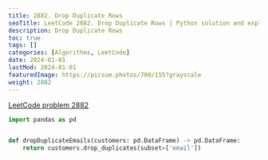 ```yaml
---
title: 2882. Drop Duplicate Rows
seoTitle: LeetCode 2882. Drop Duplicate Rows | Python solution and explanation
description: Drop Duplicate Rows
toc: true
tags: []
categories: [Algorithms, LeetCode]
date: 2024-01-01
lastMod: 2024-01-01
featuredImage: https://picsum.photos/700/155?grayscale
weight: 2882
---
```


[LeetCode problem 2882](https://leetcode.com/problems/drop-duplicate-rows/)

```python
import pandas as pd


def dropDuplicateEmails(customers: pd.DataFrame) -> pd.DataFrame:
    return customers.drop_duplicates(subset=['email'])

```
